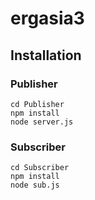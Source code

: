 # ergasia3

## Installation

### Publisher
```
cd Publisher
npm install 
node server.js
```

### Subscriber
```
cd Subscriber
npm install
node sub.js
```
